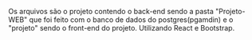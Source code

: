 Os arquivos são o projeto contendo o back-end sendo a pasta "Projeto-WEB" que foi feito com o banco de dados do postgres(pgamdin) e o "projeto" sendo o front-end do projeto. Utilizando React e Bootstrap. 
